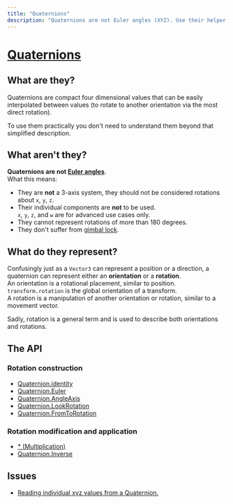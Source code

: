 ```yaml
---
title: "Quaternions"
description: "Quaternions are not Euler angles (XYZ). Use their helper functions and don't be frightened."
---
```

# [Quaternions](https://docs.unity3d.com/ScriptReference/Quaternion.html)
## What are they?
Quaternions are compact four dimensional values that can be easily interpolated between values (to rotate to another orientation via the most direct rotation).

To use them practically you don't need to understand them beyond that simplified description.

## What aren't they?
**Quaternions are not [Euler angles](https://docs.unity3d.com/ScriptReference/Transform-eulerAngles.html)**.  
What this means:
- They are **not** a 3-axis system, they should not be considered rotations about `x`, `y`, `z`.
- Their individual components are **not** to be used.  
  `x`, `y`, `z`, and `w` are for advanced use cases only.
- They cannot represent rotations of more than 180 degrees.
- They don't suffer from [gimbal lock](https://www.youtube.com/watch?v=zc8b2Jo7mno).

## What do they represent?
Confusingly just as a `Vector3` can represent a position or a direction, a quaternion can represent either an **orientation** or a **rotation**.  
An orientation is a rotational placement, similar to position. `transform.rotation` is the global orientation of a transform.  
A rotation is a manipulation of another orientation or rotation, similar to a movement vector.

Sadly, rotation is a general term and is used to describe both orientations and rotations.

## The API
### Rotation construction
- [Quaternion.identity](Quaternions/Identity.md)
- [Quaternion.Euler](Quaternions/Euler.md)
- [Quaternion.AngleAxis](Quaternions/AngleAxis.md)
- [Quaternion.LookRotation](Quaternions/LookRotation.md)
- [Quaternion.FromToRotation](Quaternions/FromToRotation.md)

### Rotation modification and application
- [* (Multiplication)](Quaternions/Multiplication.md)
- [Quaternion.Inverse](Quaternions/Inverse.md)


## Issues
- [Reading individual xyz values from a Quaternion.](Quaternions/Members.md)
